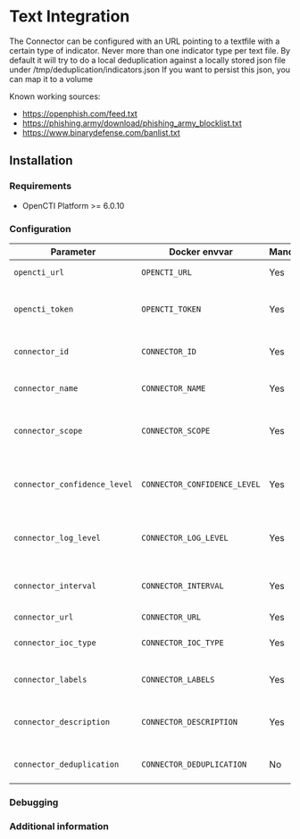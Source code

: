 # Text Integration

The Connector can be configured with an URL pointing to a textfile with a certain type of indicator.
Never more than one indicator type per text file.
By default it will try to do a local deduplication against a locally stored json file under /tmp/deduplication/indicators.json
If you want to persist this json, you can map it to a volume

Known working sources:
- https://openphish.com/feed.txt
- https://phishing.army/download/phishing_army_blocklist.txt
- https://www.binarydefense.com/banlist.txt


## Installation

### Requirements

- OpenCTI Platform >= 6.0.10

### Configuration

| Parameter                    | Docker envvar                | Mandatory | Description                                                                                   |
| ---------------------------- | ---------------------------- | --------- | --------------------------------------------------------------------------------------------- |
| `opencti_url`                | `OPENCTI_URL`                | Yes       | The URL of the OpenCTI platform.                                                              |
| `opencti_token`              | `OPENCTI_TOKEN`              | Yes       | The default admin token configured in the OpenCTI platform parameters file.                   |
| `connector_id`               | `CONNECTOR_ID`               | Yes       | A valid arbitrary `UUIDv4` that must be unique for this connector.                            |
| `connector_name`             | `CONNECTOR_NAME`             | Yes       | The Name of the connector as it will be shown in the UI                                       |
| `connector_scope`            | `CONNECTOR_SCOPE`            | Yes       | The scope is used as an identifyer of who pushed the data to the OpenCTI Instance             |
| `connector_confidence_level` | `CONNECTOR_CONFIDENCE_LEVEL` | Yes       | The default confidence level for created sightings (a number between 1 and 4).                |
| `connector_log_level`        | `CONNECTOR_LOG_LEVEL`        | Yes       | The log level for this connector, could be `debug`, `info`, `warn` or `error` (less verbose). |
| `connector_interval`         | `CONNECTOR_INTERVAL`         | Yes       | The interval in Minutes, make this appropriate to the source                                  |
| `connector_url`              | `CONNECTOR_URL`              | Yes       | The URL of the textfile                                                                       |
| `connector_ioc_type`         | `CONNECTOR_IOC_TYPE`         | Yes       | The IOC Type, should be one of: domain, ipv4, url, sha256, md5                                  |
| `connector_labels`           | `CONNECTOR_LABELS`           | Yes       | The Labels to attach, comma seperated array                                                   |
| `connector_description`      | `CONNECTOR_DESCRIPTION`      | Yes       | The description which should be added to the indicators/observables                           |
| `connector_deduplication`    | `CONNECTOR_DEDUPLICATION`    | No        | Set to false if you don't want to deduplicate                                                 |



### Debugging

<!-- Any additional information to help future users debug and report detailed issues concerning this connector -->

### Additional information

<!--
Any additional information about this connector
* What information is ingested/updated/changed
* What should the user take into account when using this connector
* ...
-->
